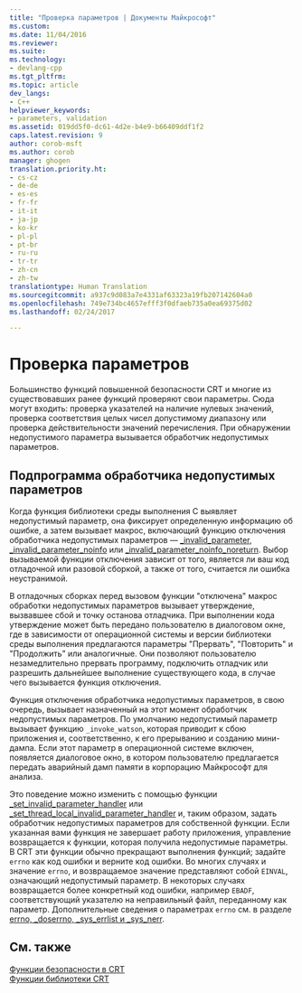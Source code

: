 ```yaml
---
title: "Проверка параметров | Документы Майкрософт"
ms.custom: 
ms.date: 11/04/2016
ms.reviewer: 
ms.suite: 
ms.technology:
- devlang-cpp
ms.tgt_pltfrm: 
ms.topic: article
dev_langs:
- C++
helpviewer_keywords:
- parameters, validation
ms.assetid: 019dd5f0-dc61-4d2e-b4e9-b66409ddf1f2
caps.latest.revision: 9
author: corob-msft
ms.author: corob
manager: ghogen
translation.priority.ht:
- cs-cz
- de-de
- es-es
- fr-fr
- it-it
- ja-jp
- ko-kr
- pl-pl
- pt-br
- ru-ru
- tr-tr
- zh-cn
- zh-tw
translationtype: Human Translation
ms.sourcegitcommit: a937c9d083a7e4331af63323a19fb207142604a0
ms.openlocfilehash: 749e734bc4657efff3f0dfaeb735a0ea69375d02
ms.lasthandoff: 02/24/2017

---
```

# <a name="parameter-validation"></a>Проверка параметров
Большинство функций повышенной безопасности CRT и многие из существовавших ранее функций проверяют свои параметры. Сюда могут входить: проверка указателей на наличие нулевых значений, проверка соответствия целых чисел допустимому диапазону или проверка действительности значений перечисления. При обнаружении недопустимого параметра вызывается обработчик недопустимых параметров.  
  
## <a name="invalid-parameter-handler-routine"></a>Подпрограмма обработчика недопустимых параметров  
 Когда функция библиотеки среды выполнения C выявляет недопустимый параметр, она фиксирует определенную информацию об ошибке, а затем вызывает макрос, включающий функцию отключения обработчика недопустимых параметров — [_invalid_parameter](../c-runtime-library/reference/invalid-parameter-functions.md), [_invalid_parameter_noinfo](../c-runtime-library/reference/invalid-parameter-functions.md) или [_invalid_parameter_noinfo_noreturn](../c-runtime-library/reference/invalid-parameter-functions.md). Выбор вызываемой функции отключения зависит от того, является ли ваш код отладочной или разовой сборкой, а также от того, считается ли ошибка неустранимой. 
 
 В отладочных сборках перед вызовом функции "отключена" макрос обработки недопустимых параметров вызывает утверждение, вызвавшее сбой и точку останова отладчика. При выполнении кода утверждение может быть передано пользователю в диалоговом окне, где в зависимости от операционной системы и версии библиотеки среды выполнения предлагаются параметры "Прервать", "Повторить" и "Продолжить" или аналогичные. Они позволяют пользователю незамедлительно прервать программу, подключить отладчик или разрешить дальнейшее выполнение существующего кода, в случае чего вызывается функция отключения. 
 
 Функция отключения обработчика недопустимых параметров, в свою очередь, вызывает назначенный на этот момент обработчик недопустимых параметров. По умолчанию недопустимый параметр вызывает функцию `_invoke_watson`, которая приводит к сбою приложения и, соответственно, к его прерыванию и созданию мини-дампа. Если этот параметр в операционной системе включен, появляется диалоговое окно, в котором пользователю предлагается передать аварийный дамп памяти в корпорацию Майкрософт для анализа.   
  
 Это поведение можно изменить с помощью функции [_set_invalid_parameter_handler](../c-runtime-library/reference/set-invalid-parameter-handler-set-thread-local-invalid-parameter-handler.md) или [_set_thread_local_invalid_parameter_handler](../c-runtime-library/reference/set-invalid-parameter-handler-set-thread-local-invalid-parameter-handler.md) и, таким образом, задать обработчик недопустимых параметров для собственной функции. Если указанная вами функция не завершает работу приложения, управление возвращается к функции, которая получила недопустимые параметры. В CRT эти функции обычно прекращают выполнения функций; задайте `errno` как код ошибки и верните код ошибки. Во многих случаях и значение `errno`, и возвращаемое значение представляют собой `EINVAL`, означающий недопустимый параметр. В некоторых случаях возвращается более конкретный код ошибки, например `EBADF`, соответствующий указателю на неправильный файл, переданному как параметр. Дополнительные сведения о параметрах `errno` см. в разделе [errno, _doserrno, _sys_errlist и _sys_nerr](../c-runtime-library/errno-doserrno-sys-errlist-and-sys-nerr.md).  
  
## <a name="see-also"></a>См. также  
 [Функции безопасности в CRT](../c-runtime-library/security-features-in-the-crt.md)   
 [Функции библиотеки CRT](../c-runtime-library/crt-library-features.md)
